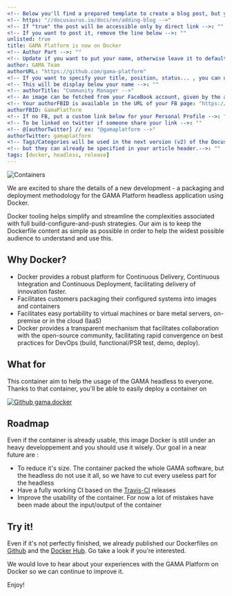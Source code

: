 ```yaml
---
<!-- Below you'll find a prepared template to create a blog post, but you can find the full official documentation here: "-->"
<!-- https: "//docusaurus.io/docs/en/adding-blog -->"
<!-- If "true" the post will be accessible only by direct link -->: ""
<!-- If you want to post it, remove the line below -->: ""
unlisted: true
title: GAMA Platform is now on Docker
<!-- Author Part -->: ""
<!-- Update if you want to put your name, otherwise leave it to default -->: ""
author: GAMA Team
authorURL: "https://github.com/gama-platform"
<!-- If you want to specify your title, position, status... , you can uncomment the entry below and set your status -->: ""
<!-- This will be display below your name -->: ""
<!-- authorTitle: "Community Manager -->"
<!-- An image can be fetched from your FaceBook account, given by the authorFBID (from Facebook) -->: ""
<!-- Your authorFBID is available in the URL of your FB page: "https://www.facebook.com/[authorFBID]-->"
authorFBID: GamaPlatform
<!-- If no FB, put a custom link below for your Personal Profile -->: ""
<!-- To be linked on twitter if someone share your link -->: ""
<!-- @[authorTwitter] // ex: "@gamaplatform -->"
authorTwitter: gamaplatform
<!-- Tags/Categories will be used in the next version (v2) of the Docusaurus framework -->: ""
<!-- but they can already be specified in your article header.-->: ""
tags: [docker, headless, release]
---
```


![Containers](https://images.unsplash.com/photo-1493946740644-2d8a1f1a6aff)

We are excited to share the details of a new development - a packaging and deployment methodology for the GAMA Platform headless application using Docker.

<!--truncate-->

Docker tooling helps simplify and streamline the complexities associated with full build-configure-and-push strategies. Our aim is to keep the Dockerfile content as simple as possible in order to help the widest possible audience to understand and use this.

## Why Docker?

* Docker provides a robust platform for Continuous Delivery, Continuous Integration and Continuous Deployment, facilitating delivery of innovation faster.
* Facilitates customers packaging their configured systems into images and containers
* Facilitates easy portability to virtual machines or bare metal servers, on-premise or in the cloud (IaaS)
* Docker provides a transparent mechanism that facilitates collaboration with the open-source community, facilitating rapid convergence on best practices for DevOps (build, functional/PSR test, demo, deploy).

## What for

This container aim to help the usage of the GAMA headless to everyone. Thanks to that container, you'll be able to easily deploy a container on  

[![Github gama.docker](https://i.imgur.com/bCXNqmJ.png)](https://github.com/gama-platform/gama.docker)

## Roadmap

Even if the container is already usable, this image Docker is still under an heavy developpement and you should use it wisely. Our goal in a near future are :

* To reduce it's size. The container packed the whole GAMA software, but the headless do not use it all, so we have to cut every useless part for the headless
* Have a fully working CI based on the [Travis-CI](https://travis-ci.org/gama-platform/) releases
* Improve the usability of the container. For now a lot of mistakes have been made about the input/output of the container

## Try it!

Even if it's not perfectly finished, we already published our Dockerfiles on [Github](https://github.com/gama-platform/gama.docker) and the [Docker Hub](https://hub.docker.com/r/gamaplatform/gama). Go take a look if you're interested.

We would love to hear about your experiences with the GAMA Platform on Docker so we can continue to improve it.

Enjoy!